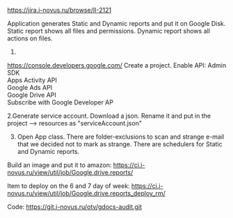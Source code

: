 https://jira.i-novus.ru/browse/II-2121

Application generates Static and Dynamic reports and put it on Google Disk.
Static report shows all files and permissions.
Dynamic report shows all actions on files.

1.
https://console.developers.google.com/
Create a project.
Enable API:
 Admin SDK		
 Apps Activity API		
 Google Ads API		
 Google Drive API	 
 Subscribe with Google Developer AP
 
2.Generate service account. Download a json.
Rename it and put in the project --> resources as "serviceAccount.json"

3. Open App class.
There are folder-exclusions to scan and strange e-mail that we decided not to mark as strange.
There are schedulers for Static and Dynamic reports.

Build an image and put it to amazon:
https://ci.i-novus.ru/view/util/job/Google.drive.reports/

Item to deploy on the 6 and 7 day of week:
https://ci.i-novus.ru/view/util/job/Google.drive.reports_deploy_rm/

Code:
https://git.i-novus.ru/otv/gdocs-audit.git